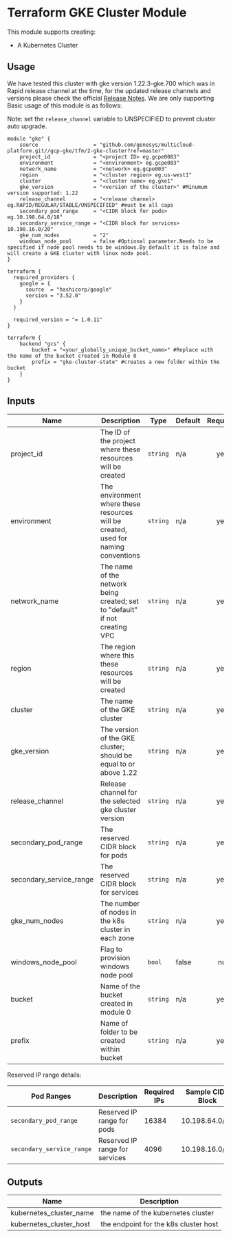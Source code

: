 # Terraform GKE Cluster Module

This module supports creating:

- A Kubernetes Cluster

## Usage

We have tested this cluster with gke version 1.22.3-gke.700 which was in Rapid release channel at the time, for the updated release channels and versions please check the official [Release Notes](https://cloud.google.com/kubernetes-engine/docs/release-notes). We are only supporting  Basic usage of this module is as follows:

Note: set the `release_channel` variable to UNSPECIFIED to prevent cluster auto upgrade.


```hcl
module "gke" {
    source                  = "github.com/genesys/multicloud-platform.git//gcp-gke/tfm/2-gke-cluster?ref=master"
    project_id              = "<project ID> eg.gcpe0003"
    environment             = "<environment> eg.gcpe003"
    network_name            = "<network> eg.gcpe003"
    region                  = "<cluster region> eg.us-west1"
    cluster                 = "<cluster name> eg.gke1"
    gke_version             = "<version of the cluster>" #Minumum version supported: 1.22
    release_channel         = "<release channel> eg.RAPID/REGULAR/STABLE/UNSPECIFIED" #must be all caps
    secondary_pod_range     = "<CIDR block for pods> eg.10.198.64.0/18"
    secondary_service_range = "<CIDR block for services> 10.198.16.0/20"
    gke_num_nodes           = "2"
    windows_node_pool       = false #Optional parameter.Needs to be specified if node pool needs to be windows.By default it is false and will create a GKE cluster with linux node pool.
}

terraform {
  required_providers {
    google = {
      source  = "hashicorp/google"
      version = "3.52.0"
    }
  }

  required_version = "= 1.0.11"
}

terraform {
    backend "gcs" {
        bucket = "<your_globally_unique_bucket_name>" #Replace with the name of the bucket created in Module 0
        prefix = "gke-cluster-state" #creates a new folder within the bucket
    }
}
```

<!-- BEGINNING OF PRE-COMMIT-TERRAFORM DOCS HOOK -->
## Inputs

| Name | Description | Type | Default | Required |
|------|-------------|------|---------|:--------:|
|project\_id | The ID of the project where these resources will be created | `string` | n/a | yes |
|environment | The environment where these resources will be created, used for naming conventions | `string` | n/a | yes |
|network\_name | The name of the network being created; set to "default" if not creating VPC | `string` | n/a | yes |
|region | The region where this these resources will be created | `string` | n/a | yes |
|cluster | The name of the GKE cluster | `string` | n/a | yes |
|gke_version | The version of the GKE cluster; should be equal to or above 1.22 | `string` | n/a | yes |
|release_channel | Release channel for the selected gke cluster version | `string` | n/a | yes |
|secondary_pod_range | The reserved CIDR block for pods | `string` | n/a | yes |
|secondary_service_range | The reserved CIDR block for services | `string` | n/a | yes |
|gke_num_nodes | The number of nodes in the k8s cluster in each zone  | `string` | n/a | yes |
|windows_node_pool | Flag to provision windows node pool  | `bool` | false| no |
|bucket | Name of the bucket created in module 0 | `string` | n/a | yes |
|prefix | Name of folder to be created within bucket | `string` | n/a | yes |


Reserved IP range details:

| Pod Ranges | Description | Required IPs | Sample CIDR Block | Required |
|------|-------------|------|---------|:--------:|
| `secondary_pod_range` | Reserved IP range for pods | 16384 | 10.198.64.0/18 | yes |
| `secondary_service_range` |  Reserved IP range for services | 4096 | 10.198.16.0/20 | yes |


## Outputs

| Name | Description |
|------|-------------|
|kubernetes_cluster_name| the name of the kubernetes cluster|
|kubernetes_cluster_host| the endpoint for the k8s cluster host|


<!-- END OF PRE-COMMIT-TERRAFORM DOCS HOOK -->
